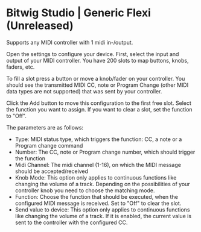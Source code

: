 # Bitwig Studio | Generic Flexi (Unreleased)

Supports any MIDI controller with 1 midi in-/output.

Open the settings to configure your device. First, select the input and output of your MIDI controller.
You have 200 slots to map buttons, knobs, faders, etc.

To fill a slot press a button or move a knob/fader on your controller. You should see the transmitted 
MIDI CC, note or Program Change (other MIDI data types are not supported) that was sent by your controller.

Click the Add button to move this configuration to the first free slot. Select the function you want to assign.
If you want to clear a slot, set the function to "Off".

The parameters are as follows:
* Type: MIDI status type, which triggers the function: CC, a note or a Program change command
* Number: The CC, note or Program change number, which should trigger the function
* Midi Channel: The midi channel (1-16), on which the MIDI message should be accepted/received
* Knob Mode: This option only applies to continuous functions like changing the volume of a track. Depending on the possibilities of your controller knob you need to choose the matching mode.
* Function: Choose the function that should be executed, when the configured MIDI message is received. Set to "Off" to clear the slot.
* Send value to device: This option only applies to continuous functions like changing the volume of a track. If it is enabled, the current value is sent to the controller with the configured CC.
